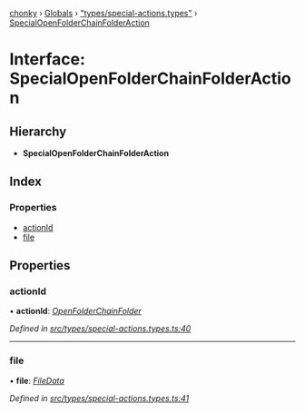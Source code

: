 [chonky](../README.md) › [Globals](../globals.md) › ["types/special-actions.types"](../modules/_types_special_actions_types_.md) › [SpecialOpenFolderChainFolderAction](_types_special_actions_types_.specialopenfolderchainfolderaction.md)

# Interface: SpecialOpenFolderChainFolderAction

## Hierarchy

* **SpecialOpenFolderChainFolderAction**

## Index

### Properties

* [actionId](_types_special_actions_types_.specialopenfolderchainfolderaction.md#actionid)
* [file](_types_special_actions_types_.specialopenfolderchainfolderaction.md#file)

## Properties

###  actionId

• **actionId**: *[OpenFolderChainFolder](../enums/_types_special_actions_types_.specialaction.md#openfolderchainfolder)*

*Defined in [src/types/special-actions.types.ts:40](https://github.com/TimboKZ/Chonky/blob/b63f6c0/src/types/special-actions.types.ts#L40)*

___

###  file

• **file**: *[FileData](_types_files_types_.filedata.md)*

*Defined in [src/types/special-actions.types.ts:41](https://github.com/TimboKZ/Chonky/blob/b63f6c0/src/types/special-actions.types.ts#L41)*

